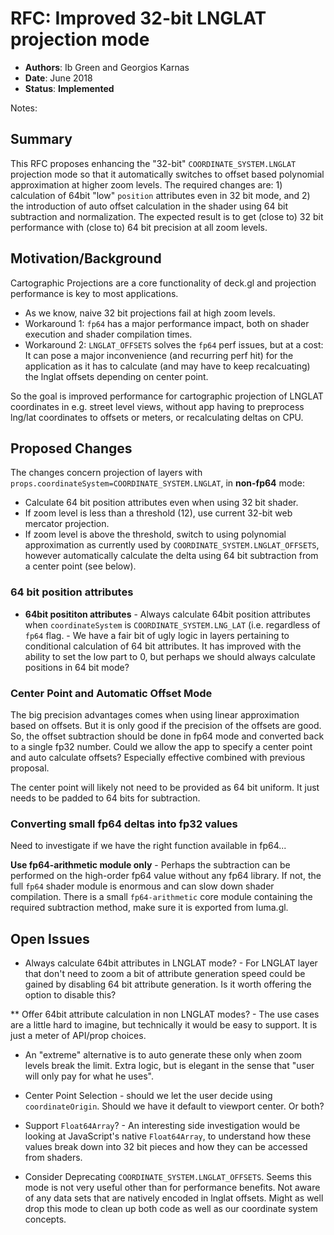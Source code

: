 # RFC: Improved 32-bit LNGLAT projection mode

* **Authors**: Ib Green and Georgios Karnas
* **Date**: June 2018
* **Status**: **Implemented**

Notes:

## Summary

This RFC proposes enhancing the "32-bit" `COORDINATE_SYSTEM.LNGLAT` projection mode so that it automatically switches to offset based polynomial approximation at higher zoom levels. The required changes are: 1) calculation of 64bit "low" `position` attributes even in 32 bit mode, and 2) the introduction of auto offset calculation in the shader using 64 bit subtraction and normalization. The expected result is to get (close to) 32 bit performance with (close to) 64 bit precision at all zoom levels.


## Motivation/Background

Cartographic Projections are a core functionality of deck.gl and projection performance is key to most applications.
* As we know, naive 32 bit projections fail at high zoom levels.
* Workaround 1: `fp64` has a major performance impact, both on shader execution and shader compilation times.
* Workaround 2: `LNGLAT_OFFSETS` solves the `fp64` perf issues, but at a cost: It can pose a major inconvenience (and recurring perf hit) for the application as it has to calculate (and may have to keep recalcuating) the lnglat offsets depending on center point.

So the goal is improved performance for cartographic projection of LNGLAT coordinates in e.g. street level views, without app having to preprocess lng/lat coordinates to offsets or meters, or recalculating deltas on CPU.


## Proposed Changes

The changes concern projection of layers with `props.coordinateSystem=COORDINATE_SYSTEM.LNGLAT`, in **non-fp64** mode:

* Calculate 64 bit position attributes even when using 32 bit shader.
* If zoom level is less than a threshold (12), use current 32-bit web mercator projection.
* If zoom level is above the threshold, switch to using polynomial approximation as currently used by `COORDINATE_SYSTEM.LNGLAT_OFFSETS`, however automatically calculate the delta using 64 bit subtraction from a center point (see below).


### 64 bit position attributes

* **64bit posititon attributes** - Always calculate 64bit position attributes when `coordinateSystem` is `COORDINATE_SYSTEM.LNG_LAT` (i.e. regardless of `fp64` flag. - We have a fair bit of ugly logic in layers pertaining to conditional calculation of 64 bit attributes. It has improved with the ability to set the low part to 0, but perhaps we should always calculate positions in 64 bit mode?



### Center Point and Automatic Offset Mode

The big precision advantages comes when using linear approximation based on offsets. But it is only good if the precision of the offsets are good. So, the offset subtraction should be done in fp64 mode and converted back to a single fp32 number. Could we allow the app to specify a center point and auto calculate offsets? Especially effective combined with previous proposal.

The center point will likely not need to be provided as 64 bit uniform. It just needs to be padded to 64 bits for subtraction.


### Converting small fp64 deltas into fp32 values

Need to investigate if we have the right function available in fp64...

**Use fp64-arithmetic module only** - Perhaps the subtraction can be performed on the high-order fp64 value without any fp64 library. If not, the full `fp64` shader module is enormous and can slow down shader compilation. There is a small `fp64-arithmetic` core module containing the required subtraction method, make sure it is exported from luma.gl.


## Open Issues

* Always calculate 64bit attributes in LNGLAT mode? - For LNGLAT layer that don't need to zoom a bit of attribute generation speed could be gained by disabling 64 bit attribute generation. Is it worth offering the option to disable this?

** Offer 64bit attribute calculation in non LNGLAT modes? - The use cases are a little hard to imagine, but technically it would be easy to support. It is just a meter of API/prop choices.

* An "extreme" alternative is to auto generate these only when zoom levels break the limit. Extra logic, but is elegant in the sense that "user will only pay for what he uses".

* Center Point Selection - should we let the user decide using `coordinateOrigin`. Should we have it default to viewport center. Or both?

* Support `Float64Array`? - An interesting side investigation would be looking at JavaScript's native `Float64Array`, to understand how these values break down into 32 bit pieces and how they can be accessed from shaders.

* Consider Deprecating `COORDINATE_SYSTEM.LNGLAT_OFFSETS`. Seems this mode is not very useful other than for performance benefits. Not aware of any data sets that are natively encoded in lnglat offsets. Might as well drop this mode to clean up both code as well as our coordinate system concepts.

